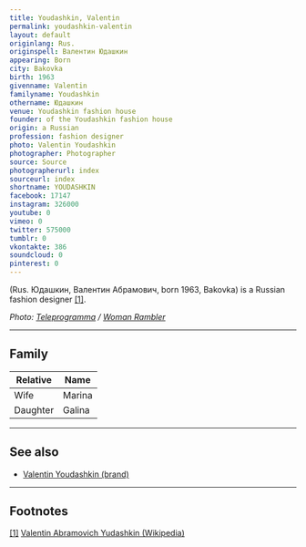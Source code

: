```yaml
---
title: Youdashkin, Valentin  
permalink: youdashkin-valentin  
layout: default  
originlang: Rus.  
originspell: Валентин Юдашкин  
appearing: Born  
city: Bakovka  
birth: 1963  
givenname: Valentin  
familyname: Youdashkin  
othername: Юдашкин  
venue: Youdashkin fashion house  
founder: of the Youdashkin fashion house  
origin: a Russian  
profession: fashion designer  
photo: Valentin Youdashkin  
photographer: Photographer  
source: Source  
photographerurl: index  
sourceurl: index  
shortname: YOUDASHKIN  
facebook: 17147  
instagram: 326000  
youtube: 0  
vimeo: 0  
twitter: 575000  
tumblr: 0  
vkontakte: 386  
soundcloud: 0  
pinterest: 0  
---
```


(Rus. Юдашкин, Валентин Абрамович, born 1963, Bakovka) is a Russian fashion designer <span id="a1">[\[1\]](#f1)</span>.  

*Photo: [Teleprogramma](teleprogramma) / [Woman Rambler](https://woman.rambler.ru/fashion/38843880-yudashkin-valentin-abramovich/)*  

---

## Family  

| **Relative** | **Name** |  
|--------------|----------|  
| Wife         | Marina   |  
| Daughter     | Galina   |  

---

## See also  

+ [Valentin Youdashkin (brand)](valentin-youdashkin-brand)  

---

## Footnotes  

[[1]](#a1) <span id="f1"></span> [Valentin Abramovich Yudashkin (Wikipedia)](https://en.wikipedia.org/wiki/Valentin_Yudashkin)  
